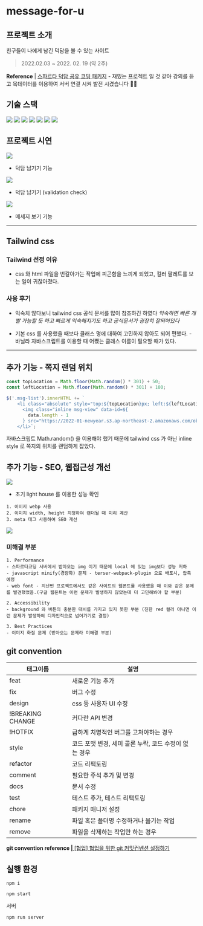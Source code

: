 # message-for-u

## 프로젝트 소개

친구들이 나에게 남긴 덕담을 볼 수 있는 사이트

> 2022.02.03 ~ 2022. 02. 19 (약 2주)

**Reference** | <a href="https://spartacodingclub.kr/online/special/deokdam?utm_source=ig&utm_medium=Instagram_Stories&utm_campaign=%EC%98%A8%EB%9D%BC%EC%9D%B8_mid_%EC%B2%B4%ED%97%98%ED%8C%90%EC%8B%9C%EC%9E%91-%EB%AC%B4%EB%A3%8C%ED%8A%B9%EA%B0%95&fbclid=PAAaZABnt88yiOYodsxxAAuBE2AtOTk4uc5DiltDgbdW9cqHeeacYgnd9Mt5s" target="_blank">스파르타 덕담 공유 코딩 패키지</a> - 재밌는 프로젝트 일 것 같아 강의를 듣고 목데이터를 이용하여 서버 연결 시켜 발전 시켰습니다 🙊🔥

## 기술 스택

<img src="https://img.shields.io/badge/Javascript-F7DF1E?style=for-the-badge&logo=javascript&logoColor=black"> <img src="https://img.shields.io/badge/html5-E34F26?style=for-the-badge&logo=HTML5&logoColor=white">
<img src="https://img.shields.io/badge/css3-F43059?style=for-the-badge&logo=css3&logoColor=white">
<img src="https://img.shields.io/badge/webpack-8DD6F9?style=for-the-badge&logo=webpack&logoColor=black"> <img src="https://img.shields.io/badge/express-000000?style=for-the-badge&logo=express&logoColor=white"> <img src="https://img.shields.io/badge/sass-CC6699?style=for-the-badge&logo=sass&logoColor=black"> <img src="https://img.shields.io/badge/babel-F9DC3E?style=for-the-badge&logo=babel&logoColor=black">

## 프로젝트 시연

![](https://images.velog.io/images/mingsomm/post/1fcb6b61-3cd7-4b28-b409-711dae4f59a9/2022-02-26%2018.42.23.gif)

- 덕담 남기기 기능

![](https://images.velog.io/images/mingsomm/post/04a93326-b6eb-4161-9fed-f07e8f3f8562/2022-02-26%2018.42.59.gif)

- 덕담 남기기 (validation check)

![](https://images.velog.io/images/mingsomm/post/11372dbf-6a6c-4eb5-a9e8-cb35f38e53d8/2022-02-26%2018.45.12.gif)

- 메세지 보기 기능

---

## Tailwind css

### Tailwind 선정 이유

- css 와 html 파일을 번갈아가는 작업에 피곤함을 느끼게 되었고, 컬러 팔레트를 보는 일이 귀찮아졌다.

### 사용 후기

- 익숙치 않다보니 tailwind css 공식 문서를 많이 참조하긴 하였다 _익숙하면 빠른 개발 가능할 듯 하고 빠르게 익숙해지기도 하고 공식문서가 굉장히 잘되어있다_

- 기본 css 를 사용했을 때보다 클래스 명에 대하여 고민하지 않아도 되어 편했다. - 바닐라 자바스크립트를 이용할 때 어쨌는 클래스 이름이 필요할 때가 있다.

---

## 추가 기능 - 쪽지 랜덤 위치

```js
const topLocation = Math.floor(Math.random() * 301) + 50;
const leftLocation = Math.floor(Math.random() * 301) + 100;

$('.msg-list').innerHTML += `
    <li class="absolute" style="top:${topLocation}px; left:${leftLocation}px">
      <img class="inline msg-view" data-id=${
        data.length - 1
      } src="https://2022-01-newyear.s3.ap-northeast-2.amazonaws.com/object3.png" alt=${writer} />
    </li>`;
```

자바스크립트 Math.random() 을 이용해야 했기 때문에 tailwind css 가 아닌 inline style 로 쪽지의 위치를 랜덤하게 잡았다.

## 추가 기능 - SEO, 웹접근성 개선

![](https://images.velog.io/images/mingsomm/post/33e3a3d9-4ebb-448d-a15e-97a2d1bf3bdc/%E1%84%89%E1%85%B3%E1%84%8F%E1%85%B3%E1%84%85%E1%85%B5%E1%86%AB%E1%84%89%E1%85%A3%E1%86%BA%202022-02-26%2018.59.05.png)

- 초기 light house 를 이용한 성능 확인

```
1. 이미지 webp 사용
2. 이미지 width, height 지정하여 랜더될 때 미리 계산
3. meta 태그 사용하여 SEO 개선
```

![](https://images.velog.io/images/mingsomm/post/159ca91d-0ffe-4983-9c83-ffa3b57fa6aa/%E1%84%89%E1%85%B3%E1%84%8F%E1%85%B3%E1%84%85%E1%85%B5%E1%86%AB%E1%84%89%E1%85%A3%E1%86%BA%202022-02-26%2022.00.22.png)

### 미해결 부분

```
1. Performance
- 스파르타코딩 서버에서 받아오는 img 이기 때문에 local 에 있는 img보다 성능 저하
- javascript minify(경량화) 문제 - terser-webpack-plugin 으로 배포시, 압축 예정
- web font - 지난번 프로젝트에서도 같은 사이트의 웹폰트를 사용했을 때 이와 같은 문제를 발견했었음.(구글 웹폰트는 이런 문제가 발생하지 않았는데 더 고민해봐야 할 부분)

2. Accessibility
- background 와 버튼의 충분한 대비를 가지고 있지 못한 부분 (진한 red 컬러 아니면 이런 문제가 발생하여 디자인적으로 넘어가기로 결정)

3. Best Practices
- 이미지 화질 문제 (받아오는 문제라 미해결 부분)

```

## git convention

| 태그이름         | 설명                                                  |
| ---------------- | ----------------------------------------------------- |
| feat             | 새로운 기능 추가                                      |
| fix              | 버그 수정                                             |
| design           | css 등 사용자 UI 수정                                 |
| !BREAKING CHANGE | 커다란 API 변경                                       |
| !HOTFIX          | 급하게 치명적인 버그를 고쳐야하는 경우                |
| style            | 코드 포맷 변경, 세미 콜론 누락, 코드 수정이 없는 경우 |
| refactor         | 코드 리팩토링                                         |
| comment          | 필요한 주석 추가 및 변경                              |
| docs             | 문서 수정                                             |
| test             | 테스트 추가, 테스트 리팩토링                          |
| chore            | 패키지 매니저 설정                                    |
| rename           | 파일 혹은 폴더명 수정하거나 옮기는 작업               |
| remove           | 파일을 삭제하는 작업만 하는 경우                      |

**git convention reference |**<a href="https://overcome-the-limits.tistory.com/entry/%ED%98%91%EC%97%85-%ED%98%91%EC%97%85%EC%9D%84-%EC%9C%84%ED%95%9C-%EA%B8%B0%EB%B3%B8%EC%A0%81%EC%9D%B8-git-%EC%BB%A4%EB%B0%8B%EC%BB%A8%EB%B2%A4%EC%85%98-%EC%84%A4%EC%A0%95%ED%95%98%EA%B8%B0" target="_blank"> [협업] 협업을 위한 git 커밋컨벤션 설정하기</a>

## 실행 환경

```
npm i
```

```
npm start
```

서버

```
npm run server
```
